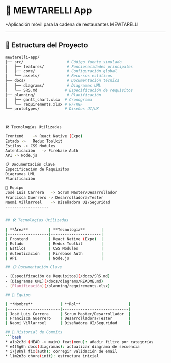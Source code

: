 # 🍝 MEWTARELLI App 

*Aplicación móvil para la cadena de restaurantes MEWTARELLI

---

## 📌 Estructura del Proyecto

```bash
mewtarelli-app/
├── src/                   # Código fuente simulado
│   ├── features/          # Funcionalidades principales
│   ├── core/              # Configuración global
│   └── assets/            # Recursos estáticos
├── docs/                  # Documentación técnica
│   ├── diagrams/          # Diagramas UML
│   └── SRS.md            # Especificación de requisitos
├── planning/              # Planificación
│   ├── gantt_chart.xlsx  # Cronograma
│   └── requirements.xlsx # RF/RNF
└── prototypes/           # Diseños UI/UX



🛠 Tecnologías Utilizadas

Frontend	-> React Native (Expo)
Estado ->	Redux Toolkit
Estilos	-> CSS Modules
Autenticación	-> Firebase Auth
API	-> Node.js

📋 Documentación Clave
Especificación de Requisitos
Diagramas UML
Planificación

👥 Equipo
José Luis Carrera	-> Scrum Master/Desarrollador
Francisca Guerrero -> Desarrolladora/Tester
Naomi Villarroel	-> Diseñadora UI/Seguridad
-------------------


## 🛠 Tecnologías Utilizadas

| **Área**         | **Tecnología**       |
|------------------|----------------------|
| Frontend         | React Native (Expo)  |
| Estado           | Redux Toolkit        |
| Estilos          | CSS Modules          |
| Autenticación    | Firebase Auth        |
| API              | Node.js              |

## 📋 Documentación Clave

- [Especificación de Requisitos](/docs/SRS.md)
- [Diagramas UML](/docs/diagrams/README.md)
- [Planificación](/planning/requirements.xlsx)

## 👥 Equipo

| **Nombre**            | **Rol**                     |
|-----------------------|-----------------------------|
| José Luis Carrera     | Scrum Master/Desarrollador  |
| Francisca Guerrero    | Desarrolladora/Tester       |
| Naomi Villarroel      | Diseñadora UI/Seguridad     |

## 🔄 Historial de Commits
```bash
* a1b2c3d (HEAD -> main) feat(menu): añadir filtro por categorías
* e4f5g6h docs(diagramas): actualizar diagrama de secuencia
* i7j8k9l fix(auth): corregir validación de email
* l1m2n3o chore(init): estructura inicial



